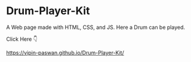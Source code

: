 # Drum-Player-Kit
A Web page made with HTML, CSS, and JS. Here a Drum can be played.


Click Here  👇

https://vipin-paswan.github.io/Drum-Player-Kit/
